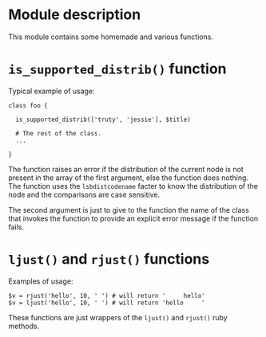 # Module description

This module contains some homemade and various functions.


# `is_supported_distrib()` function

Typical example of usage:

```puppet
class foo {

  is_supported_distrib(['truty', 'jessie'], $title)

  # The rest of the class.
  ...

}
```

The function raises an error if the distribution of the
current node is not present in the array of the first
argument, else the function does nothing. The function
uses the `lsbdistcodename` facter to know the distribution
of the node and the comparisons are case sensitive.

The second argument is just to give to the function the
name of the class that invokes the function to provide
an explicit error message if the function fails.


# `ljust()` and `rjust()` functions

Examples of usage:

```puppet
$v = rjust('hello', 10, ' ') # will return '     hello'
$v = ljust('hello', 10, ' ') # will return 'hello     '
```

These functions are just wrappers of the `ljust()` and
`rjust()` ruby methods.



